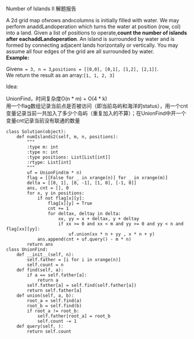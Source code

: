 Number of Islands II 解题报告

A 2d grid map of`m`rows and`n`columns is initially filled with water. We may perform anaddLandoperation which turns the water at position \(row, col\) into a land. Given a list of positions to operate,**count the number of islands after eachaddLandoperation**. An island is surrounded by water and is formed by connecting adjacent lands horizontally or vertically. You may assume all four edges of the grid are all surrounded by water.  
**Example:**

Given`m = 3, n = 3`,`positions = [[0,0], [0,1], [1,2], [2,1]]`.  
We return the result as an array:`[1, 1, 2, 3]`

Idea:

UnionFind，时间复杂度O\(n \* m\) + O\(4 \* k\)  
用一个flag数组记录当前点是否被访问（即当前岛屿和海洋的status），用一个cnt变量记录当前一共加入了多少个岛屿（重复加入的不算）；在UnionFind中开一个变量cnt记录当前没有联通的数量

```
class Solution(object):
    def numIslands2(self, m, n, positions):
        """
        :type m: int
        :type n: int
        :type positions: List[List[int]]
        :rtype: List[int]
        """
        uf = UnionFind(m * n)
        flag = [[False for _ in xrange(n)] for _ in xrange(m)]
        delta = [[0, 1], [0, -1], [1, 0], [-1, 0]]
        ans, cnt = [], 0
        for x, y in positions:
            if not flag[x][y]:
                flag[x][y] = True
                cnt += 1
                for deltax, deltay in delta:
                    xx, yy = x + deltax, y + deltay
                    if xx >= 0 and xx < m and yy >= 0 and yy < n and flag[xx][yy]:
                        uf.union(xx * n + yy , x * n + y)
            ans.append(cnt + uf.query() - m * n)
        return ans
class UnionFind:
    def __init__(self, n):
        self.father = [i for i in xrange(n)]
        self.count = n
    def find(self, a):
        if a == self.father[a]:
            return a
        self.father[a] = self.find(self.father[a])
        return self.father[a]
    def union(self, a, b):
        root_a = self.find(a)
        root_b = self.find(b)
        if root_a != root_b:
            self.father[root_a] = root_b
            self.count -= 1
    def query(self, ):
        return self.count
```



